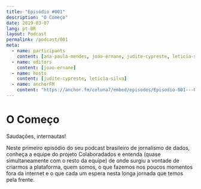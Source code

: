 ```yaml
---
title: "Episódio #001"
description: "O Começo"
date: 2019-03-07
lang: pt-BR
layout: Podcast
permalink: /podcast/001
meta:
  - name: participants
    content: [ana-paula-mendes, joao-ernane, judite-cypreste, leticia-silva]
  - name: editors
    content: [joao-ernane]
  - name: hosts
    content: [judite-cypreste, leticia-silva]
  - name: anchorFM
    content: "https://anchor.fm/coluna7/embed/episodes/Episodio-001---O-Comeo-e3db0n"
---
```


# O Começo

Saudações, internautas!

Neste primeiro episódio do seu podcast brasileiro de jornalismo de dados, conheça a equipe do projeto Colaboradados e entenda (quase simultaneamente com o resto da equipe) de onde surgiu a vontade de criarmos a plataforma, quem somos, o que fazemos nos poucos momentos fora da internet e o que cada um espera nesta longa jornada que temos pela frente.

<!--
### Link deste episódio:

Reportagem de Aos Fatos sobre a exclusão do Portal da Transparência da Copa do Mundo de 2014 pela CGU: [https://aosfatos.org/noticias/apos-serie-sobre-legado-da-copa-cgu-tira-do-ar-site-com-os-gastos-do-mundial-de-2014/](https://aosfatos.org/noticias/apos-serie-sobre-legado-da-copa-cgu-tira-do-ar-site-com-os-gastos-do-mundial-de-2014/)


### Créditos:

Imagens:
[Freepik.com](https://www.freepik.com/)
[Pexels.com](https://www.pexels.com)
[Unsplash.com](https://unsplash.com)

Músicas:

- Technoaxe - Retro Future Nights
- Technoaxe - Rogue on a Friday Night
- Saib. - When It Rains (Chove Chuva)
- Boxcat Games - Inspiration
  [Youtube.com](Youtube.com) e [FreeMusicaArchive.com](FreeMusicArchive.com) -->
